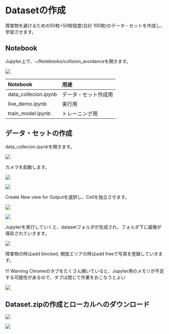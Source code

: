 # Datasetの作成

障害物を避けるための50枚+50枚程度(合計 100枚)のデータ・セットを作成し、学習させます。

## Notebook

Jupyter上で、~/Notebooks/collision_avoidanceを開きます。

![](./img/co001.png)

|Notebook|用途|
|:--|:--|
|data_collecion.ipynb|データ・セット作成用|
|live_demo.ipynb|実行用|
|train_model.ipynb|トレーニング用|

## データ・セットの作成

data_collecion.ipynbを開きます。

![](./img/co001.png)

カメラを起動します。

![](./img/co002.png)

![](./img/co003.png)

Create New view for Outputを選択し、Cellを独立させます。

![](./img/co004.png)

![](./img/co005.png)

Jupyterを実行していくと、datasetフォルダが生成され、フォルダ下に画像が保存されていきます。

![](./img/co006.png)

障害物の時はadd blocked, 開放エリアの時はadd freeで写真を登録していきます。

!!! Warning
	Chromeのタブをたくさん開いていると、Jupyter用のメモリが不足する可能性があるので、タブは閉じて作業をおこなうとよい

![](./img/co007.png)

## Dataset.zipの作成とローカルへのダウンロード

![](./img/co008.png)

![](./img/co009.png)

